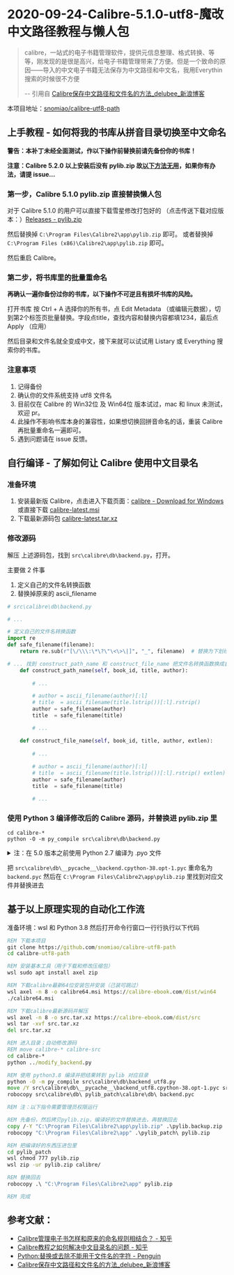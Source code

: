 # 2020-09-24-Calibre-5.1.0-utf8-魔改中文路径教程与懒人包

> calibre，一站式的电子书籍管理软件，提供元信息整理、格式转换、等等，刚发现的是很是高兴，给电子书籍管理带来了方便。但是一个致命的原因——导入的中文电子书籍无法保存为中文路径和中文名，我用Everythin搜索的时候很不方便
> 
> -- 引用自 [Calibre保存中文路径和文件名的方法_delubee_新浪博客]( http://blog.sina.com.cn/s/blog_7a1f539c0102xitp.html )

本项目地址：[snomiao/calibre-utf8-path]( https://github.com/snomiao/calibre-utf8-path )

## 上手教程 - 如何将我的书库从拼音目录切换至中文命名

**警告：本补丁未经全面测试，作以下操作前替换前请先备份你的书库！**

**注意：Calibre 5.2.0 以上安装后没有 pylib.zip 故[以下方法无用]( https://github.com/snomiao/calibre-utf8-path/issues/1 )，如果你有办法，请提 issue...**

### 第一步，Calibre 5.1.0 pylib.zip 直接替换懒人包

对于 Calibre 5.1.0 的用户可以直接下载雪星修改打包好的 （点击传送下载对应版本：）[Releases - pylib.zip]( https://github.com/snomiao/calibre-utf8-path/releases )

然后替换掉 `C:\Program Files\Calibre2\app\pylib.zip` 即可。
或者替换掉 `C:\Program Files (x86)\Calibre2\app\pylib.zip` 即可。

然后重启 Calibre。

### 第二步，将书库里的批量重命名

**再确认一遍你备份过你的书库，以下操作不可逆且有损坏书库的风险。**

打开书库 按 Ctrl + A 选择你的所有书，点 Edit Metadata （或编辑元数据），切到第2个标签页批量替换。字段点title，查找内容和替换内容都填1234，最后点 Apply （应用）

然后目录和文件名就全变成中文，接下来就可以试试用 Listary 或 Everything 搜索你的书库。

### 注意事项

1. 记得备份
2. 确认你的文件系统支持 utf8 文件名
3. 目前仅在 Calibre 的 Win32位 及 Win64位 版本试过，mac 和 linux 未测试，欢迎 pr。
4. 此操作不影响书库本身的兼容性，如果想切换回拼音命名的话，重装 Calibre 再批量重命名一遍即可。
5. 遇到问题请在 issue 反馈。

## 自行编译 - 了解如何让 Calibre 使用中文目录名

### 准备环境

1. 安装最新版 Calibre，点击进入下载页面：[calibre - Download for Windows]( https://calibre-ebook.com/download_windows )
    或直接下载 [calibre-latest.msi]( https://calibre-ebook.com/dist/win32 ) 
2. 下载最新源码包 [calibre-latest.tar.xz]( https://calibre-ebook.com/dist/src )

### 修改源码

解压 上述源码包，找到 `src\calibre\db\backend.py`，打开。

主要做 2 件事
1. 定义自己的文件名转换函数
2. 替换掉原来的 ascii_filename

```python
# src\calibre\db\backend.py

# ...

# 定义自己的文件名转换函数
import re
def safe_filename(filename):
    return re.sub(r"[\/\\\:\*\?\"\<\>\|]", "_", filename)  # 替换为下划线

# ... 找到 construct_path_name 和 construct_file_name 把文件名转换函数换成自己的
    def construct_path_name(self, book_id, title, author):
        
        # ...

        # author = ascii_filename(author)[:l]
        # title  = ascii_filename(title.lstrip())[:l].rstrip()
        author = safe_filename(author)
        title  = safe_filename(title)

        # ...

    def construct_file_name(self, book_id, title, author, extlen):
        
        # ...
        
        # author = ascii_filename(author)[:l]
        # title  = ascii_filename(title.lstrip())[:l].rstrip() extlen)
        author = safe_filename(author)
        title  = safe_filename(title)

        # ...
```

### 使用 Python 3 编译修改后的 Calibre 源码，并替换进 pylib.zip 里

```batch
cd calibre-*
python -O -m py_compile src\calibre\db\backend.py
```

<details>
<summary>注：在 5.0 版本之前使用 Python 2.7 编译为 .pyo 文件</summary>

```batch
c:\Python27\python.exe -O -m py_compile src\calibre\db\backend.py
```

</details>

把 `src\calibre\db\__pycache__\backend.cpython-38.opt-1.pyc`
重命名为 `backend.pyc` 然后在 `C:\Program Files\Calibre2\app\pylib.zip` 里找到对应文件并替换进去

## 基于以上原理实现的自动化工作流

准备环境：wsl 和 Python 3.8 然后打开命令行窗口一行行执行以下代码

```bat
REM 下载本项目
git clone https://github.com/snomiao/calibre-utf8-path
cd calibre-utf8-path

REM 安装基本工具（用于下载和修改压缩包）
wsl sudo apt install axel zip

REM 下载calibre最新64位安装包并安装（己装可跳过）
wsl axel -n 8 -o calibre64.msi https://calibre-ebook.com/dist/win64
./calibre64.msi

REM 下载calibre最新源码并解压
wsl axel -n 8 -o src.tar.xz https://calibre-ebook.com/dist/src
wsl tar -xvf src.tar.xz
del src.tar.xz

REM 进入目录；自动修改源码
REM move calibre-* calibre-src
cd calibre-*
python ../modify_backend.py

REM 使用 python3.8 编译并把结果转到 pylib 对应目录
python -O -m py_compile src\calibre\db\backend_utf8.py
move /Y src\calibre\db\__pycache__\backend_utf8.cpython-38.opt-1.pyc src\calibre\db\backend.pyc
robocopy src\calibre\db\ pylib_patch\calibre\db\ backend.pyc

REM 注：以下指令需要管理员权限运行

REM 先备份，然后拷贝pylib.zip，编译好的文件替换进去，再替换回去
copy /-Y "C:\Program Files\Calibre2\app\pylib.zip" .\pylib.backup.zip
robocopy "C:\Program Files\Calibre2\app" .\pylib_patch\ pylib.zip

REM 把编译好的东西压进包里
cd pylib_patch
wsl chmod 777 pylib.zip
wsl zip -ur pylib.zip calibre/

REM 替换回去
robocopy .\ "C:\Program Files\Calibre2\app" pylib.zip

REM 完成
```

## 参考文献：

- [Calibre管理电子书怎样和原来的命名规则相结合？ - 知乎]( https://www.zhihu.com/question/19835536 )
- [Calibre教程之如何解决中文目录名的问题 - 知乎]( https://zhuanlan.zhihu.com/p/245553023 )
- [Python:替换或去除不能用于文件名的字符 - Penguin]( https://www.polarxiong.com/archives/Python-%E6%9B%BF%E6%8D%A2%E6%88%96%E5%8E%BB%E9%99%A4%E4%B8%8D%E8%83%BD%E7%94%A8%E4%BA%8E%E6%96%87%E4%BB%B6%E5%90%8D%E7%9A%84%E5%AD%97%E7%AC%A6.html )
- [Calibre保存中文路径和文件名的方法_delubee_新浪博客]( http://blog.sina.com.cn/s/blog_7a1f539c0102xitp.html )